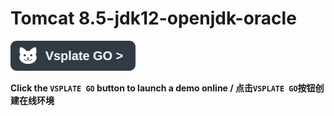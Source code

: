 # Tomcat 8.5-jdk12-openjdk-oracle

<a href="https://www.vsplate.com/?docker-compose=https://github.com/vsplate/dcenvs/tomcat/8.5-jdk12-openjdk-oracle"><img alt="VSPLATE GO" src="https://raw.githubusercontent.com/vsplate/images/master/vsgo_btn.png" width="200px"></a>

**Click the `VSPLATE GO` button to launch a demo online / 点击`VSPLATE GO`按钮创建在线环境**